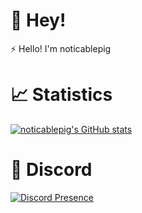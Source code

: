 # 👋 Hey!
⚡ Hello! I'm noticablepig

# 📈 Statistics
[![noticablepig's GitHub stats](https://github-readme-stats.vercel.app/api?username=noticablepig)](https://github.com/anuraghazra/github-readme-stats)

# 💬 Discord
[![Discord Presence](https://lanyard-profile-readme.vercel.app/api/801469073535139860)](https://discord.com/users/801469073535139860)
